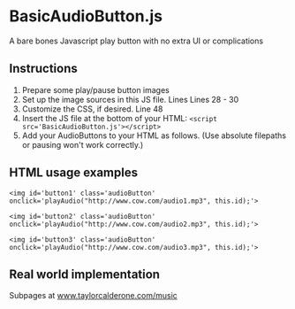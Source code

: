 # BasicAudioButton.js

A bare bones Javascript play button with no extra UI or complications

## Instructions
1. Prepare some play/pause button images
2. Set up the image sources in this JS file. Lines Lines 28 - 30
3. Customize the CSS, if desired. Line 48
4. Insert the JS file at the bottom of your HTML: `<script src='BasicAudioButton.js'></script>`
5. Add your AudioButtons to your HTML as follows. (Use absolute filepaths or pausing won't work correctly.)

## HTML usage examples
`<img id='button1' class='audioButton' onclick='playAudio("http://www.cow.com/audio1.mp3", this.id);'>`

`<img id='button2' class='audioButton' onclick='playAudio("http://www.cow.com/audio2.mp3", this.id);'>`

`<img id='button3' class='audioButton' onclick='playAudio("http://www.cow.com/audio3.mp3", this.id);'>`

## Real world implementation
Subpages at www.taylorcalderone.com/music
